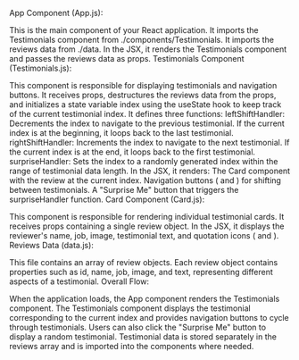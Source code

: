 App Component (App.js):

This is the main component of your React application.
It imports the Testimonials component from ./components/Testimonials.
It imports the reviews data from ./data.
In the JSX, it renders the Testimonials component and passes the reviews data as props.
Testimonials Component (Testimonials.js):

This component is responsible for displaying testimonials and navigation buttons.
It receives props, destructures the reviews data from the props, and initializes a state variable index using the useState hook to keep track of the current testimonial index.
It defines three functions:
leftShiftHandler: Decrements the index to navigate to the previous testimonial. If the current index is at the beginning, it loops back to the last testimonial.
rightShiftHandler: Increments the index to navigate to the next testimonial. If the current index is at the end, it loops back to the first testimonial.
surpriseHandler: Sets the index to a randomly generated index within the range of testimonial data length.
In the JSX, it renders:
The Card component with the review at the current index.
Navigation buttons (<FiChevronLeft /> and <FiChevronRight />) for shifting between testimonials.
A "Surprise Me" button that triggers the surpriseHandler function.
Card Component (Card.js):

This component is responsible for rendering individual testimonial cards.
It receives props containing a single review object.
In the JSX, it displays the reviewer's name, job, image, testimonial text, and quotation icons (<FaQuoteLeft /> and <FaQuoteRight />).
Reviews Data (data.js):

This file contains an array of review objects.
Each review object contains properties such as id, name, job, image, and text, representing different aspects of a testimonial.
Overall Flow:

When the application loads, the App component renders the Testimonials component.
The Testimonials component displays the testimonial corresponding to the current index and provides navigation buttons to cycle through testimonials.
Users can also click the "Surprise Me" button to display a random testimonial.
Testimonial data is stored separately in the reviews array and is imported into the components where needed.